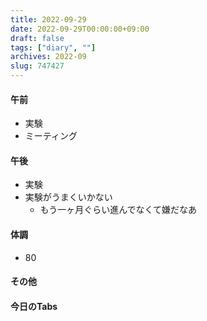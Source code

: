 ```yaml
---
title: 2022-09-29
date: 2022-09-29T00:00:00+09:00
draft: false
tags: ["diary", ""]
archives: 2022-09
slug: 747427
---
```

#### 午前
- 実験
- ミーティング
#### 午後
- 実験
- 実験がうまくいかない
  - もう一ヶ月ぐらい進んでなくて嫌だなあ
#### 体調
- 80
#### その他
#### 今日のTabs